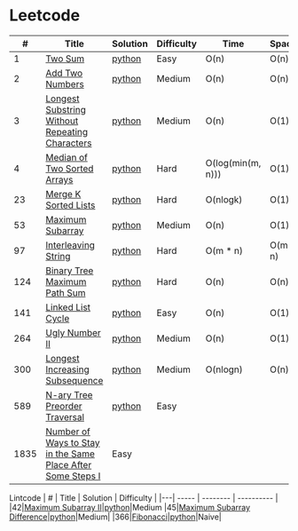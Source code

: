 Leetcode
===========

| # | Title | Solution | Difficulty | Time | Space |
|---| ----- | -------- | ---------- | ---- | ----- |
|1|[Two Sum](https://leetcode.com/problems/two-sum/)|[python](./001-two-sum/main.py)|Easy|O(n)|O(n)|
|2|[Add Two Numbers](https://leetcode.com/problems/add-two-numbers/)|[python](./002-add-two-numbers/main.py)|Medium|O(n)|O(n)|
|3|[Longest Substring Without Repeating Characters](https://leetcode.com/problems/longest-substring-without-repeating-characters/)|[python](./003-longest-substring-without-repeating-characters/main.py)|Medium|O(n)|O(1)|
|4|[Median of Two Sorted Arrays](https://leetcode.com/problems/median-of-two-sorted-arrays/)|[python](./004-median-of-two-sorted-arrays/main.py)|Hard|O(log(min(m, n)))|O(1)|
|23|[Merge K Sorted Lists](https://leetcode.com/problems/merge-k-sorted-lists/)|[python](./023-merge-k-sorted-lists/main.py)|Hard|O(nlogk)|O(1)|
|53|[Maximum Subarray](https://leetcode.com/problems/maximum-subarray/)|[python](./053-maximum-subarray/main.py)|Medium|O(n)|O(1)|
|97|[Interleaving String](https://leetcode.com/problems/interleaving-string/)|[python](./097-interleaving-string/main.py)|Hard|O(m * n)|O(m + n)|
|124|[Binary Tree Maximum Path Sum](https://leetcode.com/problems/binary-tree-maximum-path-sum/)|[python](./124-binary-tree-maximum-path-sum/main.py)|Hard|O(n)|O(n)|
|141|[Linked List Cycle](https://leetcode.com/problems/linked-list-cycle/)|[python](./141-linked-list-cycle/main.py)|Easy|O(n)|O(1)|
|264|[Ugly Number II](https://leetcode.com/problems/ugly-number-ii/)|[python](./264-ugly-number-ii/main.py)|Medium|O(n)|O(1)|
|300|[Longest Increasing Subsequence](https://leetcode.com/problems/longest-increasing-subsequence/)|[python](./300-longest-increasing-subsequence/main.py)|Medium|O(nlogn)|O(n)|
|589|[N-ary Tree Preorder Traversal](https://leetcode.com/problems/n-ary-tree-preorder-traversal/)|[python](./589-n-ary-tree-preorder-traversal/main.py)|Easy|||
|1835|[Number of Ways to Stay in the Same Place After Some Steps I](https://leetcode.com/problems/number-of-ways-to-stay-in-the-same-place-after-some-steps/)|Easy|||

Lintcode
| # | Title | Solution | Difficulty |
|---| ----- | -------- | ---------- |
|42|[Maximum Subarray II](https://www.lintcode.com/problem/42)|[python](./maximum-subarray-ii/main.py)|Medium
|45|[Maximum Subarray Difference](https://www.lintcode.com/problem/45)|[python](./maxium-subarray-difference/main.py)|Medium|
|366|[Fibonacci](https://www.lintcode.com/problem/366/)|[python](./fibonacci/main.py)|Naive|

